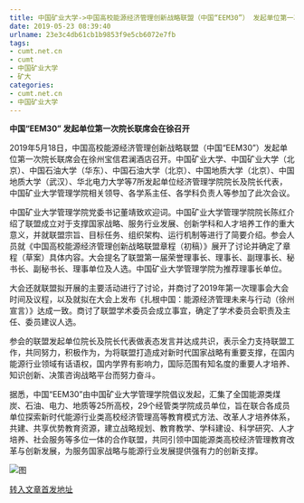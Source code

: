 ```yaml
---
title: 中国矿业大学->中国高校能源经济管理创新战略联盟（中国“EEM30”） 发起单位第一次院长联席会在徐召开 | cumt.net.cn
date: 2019-05-23 08:39:40
urlname: 23e3c4db61cb1b9853f9e5cb6072e7fb
tags: 
- cumt.net.cn
- cumt
- 中国矿业大学
- 矿大
categories:
- cumt.net.cn
- 中国矿业大学
---
```



**中国“EEM30” 发起单位第一次院长联席会在徐召开**

2019年5月18日，中国高校能源经济管理创新战略联盟（中国“EEM30”）发起单位第一次院长联席会在徐州宝信君澜酒店召开。中国矿业大学、中国矿业大学（北京）、中国石油大学（华东）、中国石油大学（北京）、中国地质大学（北京）、中国地质大学（武汉）、华北电力大学等7所发起单位经济管理学院院长及院长代表，中国矿业大学管理学院相关领导、各学系主任、各学科负责人等参加了此次会议。

中国矿业大学管理学院党委书记董靖致欢迎词。中国矿业大学管理学院院长陈红介绍了联盟成立对于支撑国家战略、服务行业发展、创新学科和人才培养工作的重大意义，并就联盟宗旨、目标任务、组织架构、运行机制等进行了简要介绍。参会人员就《中国高校能源经济管理创新战略联盟章程（初稿）》展开了讨论并确定了章程（草案）具体内容。大会提名了联盟第一届荣誉理事长、理事长、副理事长、秘书长、副秘书长、理事单位及人选。中国矿业大学管理学院为推荐理事长单位。

大会还就联盟拟开展的主要活动进行了讨论，并商讨了2019年第一次理事会大会时间及议程，以及就拟在大会上发布《扎根中国：能源经济管理未来与行动（徐州宣言）》达成一致。商讨了联盟学术委员会成立事宜，确定了学术委员会职责及主任、委员建议人选。

参会的联盟发起单位院长及院长代表做表态发言并达成共识，表示全力支持联盟工作，共同努力，积极作为，为将联盟打造成对新时代国家战略有重要支撑，在国内能源行业领域有话语权，国内学界有影响力，国际范围有知名度的重要人才培养、知识创新、决策咨询战略平台而努力奋斗。

据悉，中国“EEM30”由中国矿业大学管理学院倡议发起，汇集了全国能源类煤炭、石油、电力、地质等25所高校，29个经管类学院成员单位，旨在联合各成员单位探索新时代能源行业类高校经济管理高等教育模式方法、改革人才培养体系，共建、共享优势教育资源，建立战略规划、教育教学、学科建设、科学研究、人才培养、社会服务等多位一体的合作联盟，共同引领中国能源类高校经济管理教育改革与创新发展，为服务国家战略与能源行业发展提供强有力的创新支撑。



![图](http://xwzx.cumt.edu.cn/_upload/article/images/0b/fe/c1a35ea149cc8f1dda7e0e0b6958/4c905d74-2b9f-40e5-b9c0-ca0286034d1c.jpg)

[转入文章首发地址](http://xwzx.cumt.edu.cn/07/90/c523a526224/page.htm)